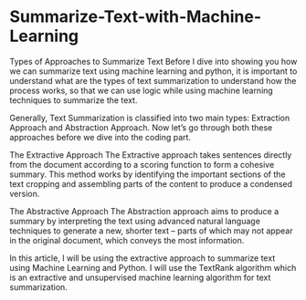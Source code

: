 # Summarize-Text-with-Machine-Learning

Types of Approaches to Summarize Text
Before I dive into showing you how we can summarize text using machine learning and python, it is important to understand what are the types of text summarization to understand how the process works, so that we can use logic while using machine learning techniques to summarize the text.

Generally, Text Summarization is classified into two main types: Extraction Approach and Abstraction Approach. Now let’s go through both these approaches before we dive into the coding part.

The Extractive Approach
The Extractive approach takes sentences directly from the document according to a scoring function to form a cohesive summary. This method works by identifying the important sections of the text cropping and assembling parts of the content to produce a condensed version.

The Abstractive Approach
The Abstraction approach aims to produce a summary by interpreting the text using advanced natural language techniques to generate a new, shorter text – parts of which may not appear in the original document, which conveys the most information.

In this article, I will be using the extractive approach to summarize text using Machine Learning and Python. I will use the TextRank algorithm which is an extractive and unsupervised machine learning algorithm for text summarization.
